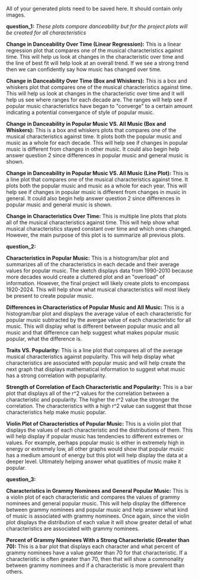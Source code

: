 All of your generated plots need to be saved here. It should contain only images.

**question_1:** *These plots compare danceability but for the project plots will be created for all characteristics*

**Change in Danceability Over Time (Linear Regression):** This is a linear regression plot that compares one of the musical characteristics against time. This will help us look at changes in the characteristic over time and the line of best fit will help look at an overall trend. If we see a strong trend then we can confidently say how music has changed over time.

**Change in Danceability Over Time (Box and Whiskers):** This is a box and whiskers plot that compares one of the musical characteristics against time. This will help us look at changes in the characteristic over time and it will help us see where ranges for each decade are. The ranges will help see if popular music characteristics have began to "converge" to a certain amount indicating a potential convergance of style of popular music.

**Change in Danceability in Popular Music VS. All Music (Box and Whiskers):** This is a box and whiskers plots that compares one of the musical characteristics against time. It plots both the popular music and music as a whole for each decade. This will help see if changes in popular music is different from changes in other music. It could also begin help answer question 2 since differences in popular music and general music is shown.

**Change in Danceability in Popular Music VS. All Music (Line Plot):** This is a line plot that compares one of the musical characteristics against time. It plots both the popular music and music as a whole for each year. This will help see if changes in popular music is different from changes in music in general. It could also begin help answer question 2 since differences in popular music and general music is shown.

**Change in Characteristics Over Time:** This is multiple line plots that plots all of the musical characteristics against time. This will help show what musical characteristics stayed constant over time and which ones changed. However, the main purpose of this plot is to summarize all previous plots. 


**question_2:**

**Characteristics in Popular Music:** This is a histogram/bar plot and summarizes all of the characteristics in each decade and their average values for popular music. The sketch displays data from 1990-2010 because more decades would create a cluttered plot and an "overload" of information. However, the final project will likely create plots to encompass 1920-2024. This will help show what musical characteristics will most likely be present to create popular music.

**Differences in Characteristics of Popular Music and All Music:** This is a histogram/bar plot and displays the average value of each characteristic for popular music subtracted by the avergae value of each characteristic for all music. This will display what is different between popular music and all music and that difference can help suggest what makes popular music popular, what the difference is.

**Traits VS. Popularity:** This is a line plot that compares all of the average musical characteristics against popularity. This will help display what characteristics are associated with popular music and will help create the next graph that displays mathematical information to suggest what music has a strong correlation with popuplarity.

**Strength of Correlation of Each Characteristic and Popularity:** This is a bar plot that displays all of the r^2 values for the correlation between a characteristic and popularity. The higher the r^2 value the stronger the correlation. The characteristics with a high r^2 value can suggest that those characteristics help make music popular.

**Violin Plot of Characteristics of Popular Music:** This is a violin plot that displays the values of each characteristic and the distributions of them. This will help display if popular music has tendencies to different extremes or values. For example, perhaps popular music is either in extremely high in energy or extremely low, all other graphs would show that popular music has a medium amount of energy but this plot will help display the data at a deeper level. Ultimately helping answer what quatlities of music make it popular. 

**question_3:**

**Characteristics in Grammy Nominees and General Popular Music:** This is a violin plot of each characteristic and compares the values of grammy nominees and general popular music. This will help display the difference between grammy nominees and popular music and help answer what kind of music is associated with grammy nominees. Once again, since the violin plot displays the distribution of each value it will show greater detail of what characteristics are associated with grammy nominees.

**Percent of Grammy Nominees With a Strong Characteristic (Greater than 70):** This is a bar plot that displays each character and what percent of grammy nominees have a value greater than 70 for that characteristic. If a characteristic is often greater than 70, then that will show a commonality between grammy nominees and if a characteristic is more prevalent than others.
